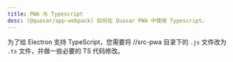 ```yaml
---
title: PWA 与 Typescript
desc: (@quasar/app-webpack) 如何在 Quasar PWA 中使用 Typescript。
---
```


为了给 Electron 支持 TypeScript，您需要将 //src-pwa 目录下的 `.js` 文件改为 `.ts` 文件，并做一些必要的 TS 代码修改。
